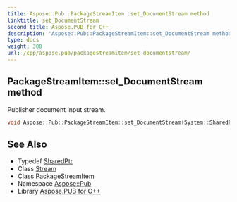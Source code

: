 ```yaml
---
title: Aspose::Pub::PackageStreamItem::set_DocumentStream method
linktitle: set_DocumentStream
second_title: Aspose.PUB for C++
description: 'Aspose::Pub::PackageStreamItem::set_DocumentStream method. Publisher document input stream in C++.'
type: docs
weight: 300
url: /cpp/aspose.pub/packagestreamitem/set_documentstream/
---
```

## PackageStreamItem::set_DocumentStream method


Publisher document input stream.

```cpp
void Aspose::Pub::PackageStreamItem::set_DocumentStream(System::SharedPtr<System::IO::Stream> value)
```

## See Also

* Typedef [SharedPtr](../../../system/sharedptr/)
* Class [Stream](../../../system.io/stream/)
* Class [PackageStreamItem](../)
* Namespace [Aspose::Pub](../../)
* Library [Aspose.PUB for C++](../../../)
